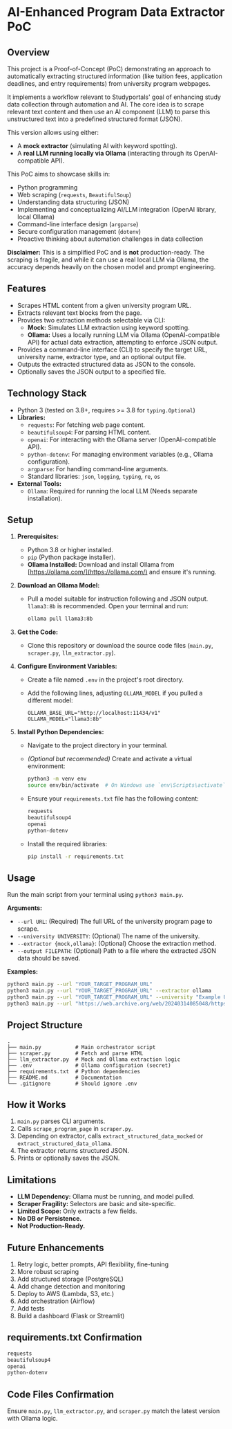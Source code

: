 # AI-Enhanced Program Data Extractor PoC

## Overview

This project is a Proof-of-Concept (PoC) demonstrating an approach to automatically extracting structured information (like tuition fees, application deadlines, and entry requirements) from university program webpages.

It implements a workflow relevant to Studyportals' goal of enhancing study data collection through automation and AI. The core idea is to scrape relevant text content and then use an AI component (LLM) to parse this unstructured text into a predefined structured format (JSON).

This version allows using either:

* A **mock extractor** (simulating AI with keyword spotting).
* A **real LLM running locally via Ollama** (interacting through its OpenAI-compatible API).

This PoC aims to showcase skills in:

* Python programming
* Web scraping (`requests`, `BeautifulSoup`)
* Understanding data structuring (JSON)
* Implementing and conceptualizing AI/LLM integration (OpenAI library, local Ollama)
* Command-line interface design (`argparse`)
* Secure configuration management (`dotenv`)
* Proactive thinking about automation challenges in data collection

**Disclaimer:** This is a simplified PoC and is **not** production-ready. The scraping is fragile, and while it can use a real local LLM via Ollama, the accuracy depends heavily on the chosen model and prompt engineering.

## Features

* Scrapes HTML content from a given university program URL.
* Extracts relevant text blocks from the page.
* Provides two extraction methods selectable via CLI:
  * **Mock:** Simulates LLM extraction using keyword spotting.
  * **Ollama:** Uses a locally running LLM via Ollama (OpenAI-compatible API) for actual data extraction, attempting to enforce JSON output.
* Provides a command-line interface (CLI) to specify the target URL, university name, extractor type, and an optional output file.
* Outputs the extracted structured data as JSON to the console.
* Optionally saves the JSON output to a specified file.

## Technology Stack

* Python 3 (tested on 3.8+, requires >= 3.8 for `typing.Optional`)
* **Libraries:**
  * `requests`: For fetching web page content.
  * `beautifulsoup4`: For parsing HTML content.
  * `openai`: For interacting with the Ollama server (OpenAI-compatible API).
  * `python-dotenv`: For managing environment variables (e.g., Ollama configuration).
  * `argparse`: For handling command-line arguments.
  * Standard libraries: `json`, `logging`, `typing`, `re`, `os`
* **External Tools:**
  * `Ollama`: Required for running the local LLM (Needs separate installation).

## Setup

1. **Prerequisites:**
    * Python 3.8 or higher installed.
    * `pip` (Python package installer).
    * **Ollama Installed:** Download and install Ollama from [https://ollama.com/](https://ollama.com/) and ensure it's running.

2. **Download an Ollama Model:**
    * Pull a model suitable for instruction following and JSON output. `llama3:8b` is recommended. Open your terminal and run:

        ```bash
        ollama pull llama3:8b
        ```

3. **Get the Code:**
    * Clone this repository or download the source code files (`main.py`, `scraper.py`, `llm_extractor.py`).

4. **Configure Environment Variables:**
    * Create a file named `.env` in the project's root directory.
    * Add the following lines, adjusting `OLLAMA_MODEL` if you pulled a different model:

        ```dotenv
        OLLAMA_BASE_URL="http://localhost:11434/v1"
        OLLAMA_MODEL="llama3:8b"
        ```

5. **Install Python Dependencies:**
    * Navigate to the project directory in your terminal.
    * *(Optional but recommended)* Create and activate a virtual environment:

        ```bash
        python3 -m venv env
        source env/bin/activate  # On Windows use `env\Scripts\activate`
        ```

    * Ensure your `requirements.txt` file has the following content:

        ```txt
        requests
        beautifulsoup4
        openai
        python-dotenv
        ```

    * Install the required libraries:

        ```bash
        pip install -r requirements.txt
        ```

## Usage

Run the main script from your terminal using `python3 main.py`.

**Arguments:**

* `--url URL`: (Required) The full URL of the university program page to scrape.
* `--university UNIVERSITY`: (Optional) The name of the university.
* `--extractor {mock,ollama}`: (Optional) Choose the extraction method.
* `--output FILEPATH`: (Optional) Path to a file where the extracted JSON data should be saved.

**Examples:**

```bash
python3 main.py --url "YOUR_TARGET_PROGRAM_URL"
python3 main.py --url "YOUR_TARGET_PROGRAM_URL" --extractor ollama
python3 main.py --url "YOUR_TARGET_PROGRAM_URL" --university "Example University Name" --extractor ollama --output program_data_ollama.json
python3 main.py --url "https://web.archive.org/web/20240314085048/https://www.uva.nl/en/programmes/masters/information-studies/information-studies.html" --university "University of Amsterdam" --extractor ollama --output uva_is_ollama.json
```

## Project Structure

```
.
├── main.py           # Main orchestrator script
├── scraper.py        # Fetch and parse HTML
├── llm_extractor.py  # Mock and Ollama extraction logic
├── .env              # Ollama configuration (secret)
├── requirements.txt  # Python dependencies
├── README.md         # Documentation
└── .gitignore        # Should ignore .env
```

## How it Works

1. `main.py` parses CLI arguments.
2. Calls `scrape_program_page` in `scraper.py`.
3. Depending on extractor, calls `extract_structured_data_mocked` or `extract_structured_data_ollama`.
4. The extractor returns structured JSON.
5. Prints or optionally saves the JSON.

## Limitations

* **LLM Dependency:** Ollama must be running, and model pulled.
* **Scraper Fragility:** Selectors are basic and site-specific.
* **Limited Scope:** Only extracts a few fields.
* **No DB or Persistence.**
* **Not Production-Ready.**

## Future Enhancements

1. Retry logic, better prompts, API flexibility, fine-tuning
2. More robust scraping
3. Add structured storage (PostgreSQL)
4. Add change detection and monitoring
5. Deploy to AWS (Lambda, S3, etc.)
6. Add orchestration (Airflow)
7. Add tests
8. Build a dashboard (Flask or Streamlit)

## requirements.txt Confirmation

```txt
requests
beautifulsoup4
openai
python-dotenv
```

## Code Files Confirmation

Ensure `main.py`, `llm_extractor.py`, and `scraper.py` match the latest version with Ollama logic.
